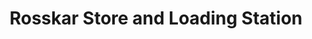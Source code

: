 ---
title: "Rosskar Store and Loading Station"
url: /imus/rosskar-store-and-loading-station/
shop: Lebensmittel
---